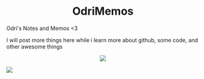 
<h1 align="center"> OdriMemos </h1>
Odri's Notes and Memos &lt;3

I will post more things here while i learn more about github, some code, and other awesome things

<p align="center"><img src="giphy.com"
  ![](https://media.giphy.com/media/dz1b117ztVkHBG6b6p/giphy.gif)/></p>

![](https://media.giphy.com/media/dz1b117ztVkHBG6b6p/giphy.gif)

